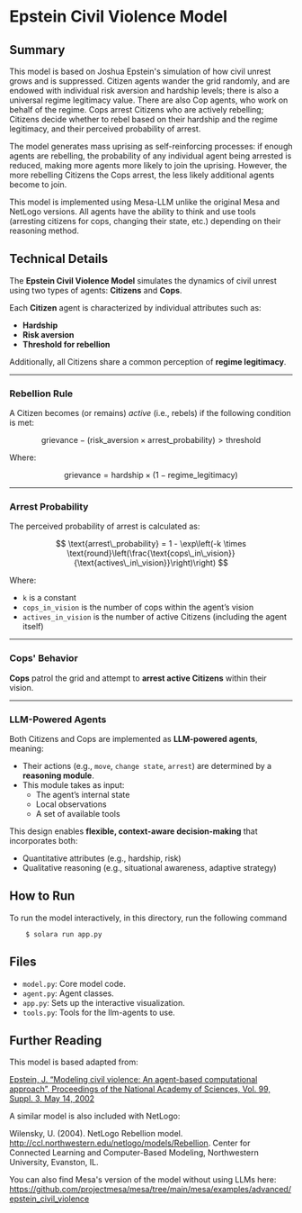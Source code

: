 # Epstein Civil Violence Model

## Summary

This model is based on Joshua Epstein's simulation of how civil unrest grows and is suppressed. Citizen agents wander the grid randomly, and are endowed with individual risk aversion and hardship levels; there is also a universal regime legitimacy value. There are also Cop agents, who work on behalf of the regime. Cops arrest Citizens who are actively rebelling; Citizens decide whether to rebel based on their hardship and the regime legitimacy, and their perceived probability of arrest.

The model generates mass uprising as self-reinforcing processes: if enough agents are rebelling, the probability of any individual agent being arrested is reduced, making more agents more likely to join the uprising. However, the more rebelling Citizens the Cops arrest, the less likely additional agents become to join.

This model is implemented using Mesa-LLM unlike the original Mesa and NetLogo versions. All agents have the ability to think and use tools (arresting citizens for cops, changing their state, etc.) depending on their reasoning method.

## Technical Details

The **Epstein Civil Violence Model** simulates the dynamics of civil unrest using two types of agents: **Citizens** and **Cops**.

Each **Citizen** agent is characterized by individual attributes such as:

- **Hardship**
- **Risk aversion**
- **Threshold for rebellion**

Additionally, all Citizens share a common perception of **regime legitimacy**.

---

### Rebellion Rule

A Citizen becomes (or remains) *active* (i.e., rebels) if the following condition is met:

$$
\text{grievance} - (\text{risk\_aversion} \times \text{arrest\_probability}) > \text{threshold}
$$

Where:

$$
\text{grievance} = \text{hardship} \times (1 - \text{regime\_legitimacy})
$$

---

### Arrest Probability

The perceived probability of arrest is calculated as:

$$
\text{arrest\_probability} = 1 - \exp\left(-k \times \text{round}\left(\frac{\text{cops\_in\_vision}}{\text{actives\_in\_vision}}\right)\right)
$$

Where:

- `k` is a constant
- `cops_in_vision` is the number of cops within the agent’s vision
- `actives_in_vision` is the number of active Citizens (including the agent itself)


---

### Cops' Behavior

**Cops** patrol the grid and attempt to **arrest active Citizens** within their vision.

---

### LLM-Powered Agents

Both Citizens and Cops are implemented as **LLM-powered agents**, meaning:

- Their actions (e.g., `move`, `change state`, `arrest`) are determined by a **reasoning module**.
- This module takes as input:
  - The agent’s internal state
  - Local observations
  - A set of available tools

This design enables **flexible, context-aware decision-making** that incorporates both:

- Quantitative attributes (e.g., hardship, risk)
- Qualitative reasoning (e.g., situational awareness, adaptive strategy)



## How to Run

To run the model interactively, in this directory, run the following command

```
    $ solara run app.py
```

## Files

* ``model.py``: Core model code.
* ``agent.py``: Agent classes.
* ``app.py``: Sets up the interactive visualization.
* ``tools.py``: Tools for the llm-agents to use.

## Further Reading

This model is based adapted from:

[Epstein, J. “Modeling civil violence: An agent-based computational approach”, Proceedings of the National Academy of Sciences, Vol. 99, Suppl. 3, May 14, 2002](http://www.pnas.org/content/99/suppl.3/7243.short)

A similar model is also included with NetLogo:

Wilensky, U. (2004). NetLogo Rebellion model. http://ccl.northwestern.edu/netlogo/models/Rebellion. Center for Connected Learning and Computer-Based Modeling, Northwestern University, Evanston, IL.

You can also find Mesa's version of the model without using LLMs here:
https://github.com/projectmesa/mesa/tree/main/mesa/examples/advanced/epstein_civil_violence